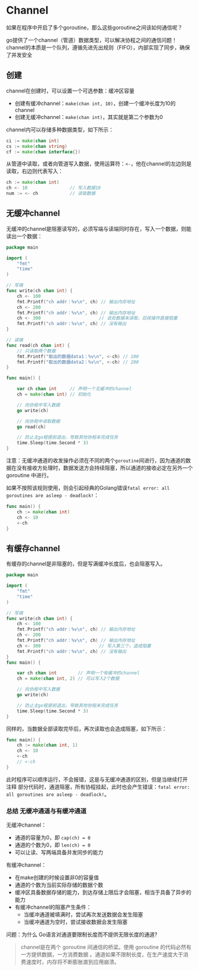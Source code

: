 # Channel

如果在程序中开启了多个goroutine，那么这些goroutine之间该如何通信呢？

go提供了一个channel（管道）数据类型，可以解决协程之间的通信问题！channel的本质是一个队列，遵循先进先出规则（FIFO），内部实现了同步，确保了并发安全





## 创建

channel在创建时，可以设置一个可选参数：缓冲区容量

- 创建有缓冲channel：`make(chan int, 10)`，创建一个缓冲长度为10的channel
- 创建无缓冲channel：`make(chan int)`，其实就是第二个参数为0

channel内可以存储多种数据类型，如下所示：

```go
ci := make(chan int)
cs := make(chan string)
cf := make(chan interface{})				
```

从管道中读取，或者向管道写入数据，使用运算符：`<-`，他在channel的左边则是读取，右边则代表写入：

```go
ch := make(chan int)
ch <- 10				// 写入数据10
num := <- ch			// 读取数据
```



## 无缓冲channel

无缓冲的channel是阻塞读写的，必须写端与读端同时存在，写入一个数据，则能读出一个数据：

~~~go
package main

import (
	"fmt"
	"time"
)

// 写端
func write(ch chan int) {
	ch <- 100
	fmt.Printf("ch addr：%v\n", ch) // 输出内存地址
	ch <- 200
	fmt.Printf("ch addr：%v\n", ch) // 输出内存地址
	ch <- 300                      // 该处数据未读取，后续操作直接阻塞
	fmt.Printf("ch addr：%v\n", ch) // 没有输出
}

// 读端
func read(ch chan int) {
	// 只读取两个数据
	fmt.Printf("取出的数据data1：%v\n", <-ch) // 100
	fmt.Printf("取出的数据data2：%v\n", <-ch) // 200
}

func main() {

	var ch chan int     // 声明一个无缓冲的channel
	ch = make(chan int) // 初始化

	// 向协程中写入数据
	go write(ch)

	// 向协程中读取数据
	go read(ch)

	// 防止主go程提前退出，导致其他协程未完成任务
	time.Sleep(time.Second * 3)
}
~~~

注意：无缓冲通道的收发操作必须在不同的两个`goroutine`间进行，因为通道的数据在没有接收方处理时，数据发送方会持续阻塞，所以通道的接收必定在另外一个 goroutine 中进行。

如果不按照该规则使用，则会引起经典的Golang错误`fatal error: all goroutines are asleep - deadlock!`：

```go
func main() {
	ch := make(chan int)
	ch <- 10
	<-ch
}
```



## 有缓存channel

有缓存的channel是非阻塞的，但是写满缓冲长度后，也会阻塞写入。

```go
package main

import (
	"fmt"
	"time"
)

// 写端
func write(ch chan int) {
	ch <- 100
	fmt.Printf("ch addr：%v\n", ch) // 输出内存地址
	ch <- 200
	fmt.Printf("ch addr：%v\n", ch) // 输出内存地址
	ch <- 300                      // 写入第三个，造成阻塞
	fmt.Printf("ch addr：%v\n", ch) // 没有输出
}
func main() {

	var ch chan int        // 声明一个有缓冲的channel
	ch = make(chan int, 2) // 可以写入2个数据

	// 向协程中写入数据
	go write(ch)

	// 防止主go程提前退出，导致其他协程未完成任务
	time.Sleep(time.Second * 3)
}
```

同样的，当数据全部读取完毕后，再次读取也会造成阻塞，如下所示：

```go
func main() {
	ch := make(chan int, 1)
	ch <- 10
	<-ch
	// <-ch
}
```

此时程序可以顺序运行，不会报错，这是与无缓冲通道的区别，但是当继续打开 注释 部分代码时，通道阻塞，所有协程挂起，此时也会产生错误：`fatal error: all goroutines are asleep - deadlock!`。



### 总结 无缓冲通道与有缓冲通道

无缓冲channel：

- 通道的容量为0，即 `cap(ch) = 0`
- 通道的个数为0，即 `len(ch) = 0`
- 可以让读、写两端具备并发同步的能力

有缓冲channel：

- 在make创建的时候设置非0的容量值
- 通道的个数为当前实际存储的数据个数
- 缓冲区具备数据存储的能力，到达存储上限后才会阻塞，相当于具备了异步的能力
- 有缓冲channel的阻塞产生条件：
  - 当缓冲通道被填满时，尝试再次发送数据会发生阻塞
  - 当缓冲通道为空时，尝试接收数据会发生阻塞

问题：为什么 Go语言对通道要限制长度而不提供无限长度的通道?

> channel是在两个 goroutine 间通信的桥梁。使用 goroutine 的代码必然有一方提供数据，一方消费数据 。通道如果不限制长度，在生产速度大于消费速度时，内存将不断膨胀直到应用崩溃。

